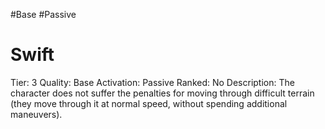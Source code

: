 #Base 
#Passive 

# Swift
Tier: 3
Quality: Base
Activation: Passive
Ranked: No
Description: The character does not suffer the penalties for moving through difficult terrain (they move through it at normal speed, without spending additional maneuvers).